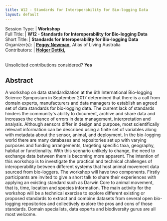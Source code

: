 ```yaml
---
title: W12 - Standards for Interoperability for Bio-logging Data
layout: default
---
```



Session Type: | **Workshop**  
Full Title:   | **W12 - Standards for Interoperability for Bio-logging Data**  
Short Title:  | **Standards for Interoperability for Bio-logging Data**  
Organizer(s): | **[Peggy Newman](mailto:peggy.newman@csiro.au),** Atlas of Living Australia  
Contributors: | **[Holger Dettki](mailto:Holger.Dettki@slu.se),**  

<p><br />Unsolicited contributions considered?  <strong>Yes</strong></p>  

<!--
**How many 80-minute sessions are you requesting?** 2
Technical Requirements: | Desks for workgroup/laptop work.
-->


## Abstract  

A workshop on data standardization at the 6th International Bio-logging Science Symposium in September 2017 determined that there is a call from domain experts, manufacturers and data managers to establish an agreed set of data standards for bio-logging data.    The current lack of standards hinders the community's ability to document, archive and share data and increases the chance of errors in data management, interpretation and analysis. Although sensors differ in design and purpose, most scientifically relevant information can be described using a finite set of variables along with metadata about the sensor, animal, and deployment.   In the bio-logging world there are many databases and repositories set up with varying purposes and funding arrangements, targeting specific taxa, geography, habitat or functionality. With this scenario unlikely to change, the need to exchange data between them is becoming more apparent.   The intention of this workshop is to investigate the practical and technical challenges of interoperability between different systems that host animal movement data sourced from bio-loggers.     The workshop will have two components. Firstly participants are invited to give a short talk to share their experiences with applying an existing standard such as Darwin Core to animal movement, that is, time, location and species information.  The main activity for the workshop will be a technical exercise to explore different existing or proposed standards to extract and combine datasets from several open bio-logging repositories and collectively explore the pros and cons of those standards.  Domain specialists, data experts and biodiversity gurus are all most welcome.

